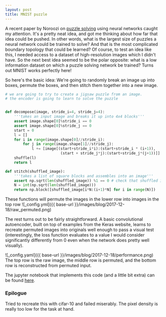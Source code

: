 ```yaml
---
layout: post
title: MNIST puzzle
---
```


A recent paper by Noroozi on [puzzle solving](https://arxiv.org/abs/1603.09246) using neural networks caught my attention.
It's a pretty neat idea, and got me thinking about how far that idea could be pushed. 
In other words, what is the largest size of puzzles a neural network could be trained to solve? And that is the most complicated boundary topology that could be learned?
Of course, to test an idea like this, I needed access to a dataset of high-resolution images which I didn't have. 
So the next best idea seemed to be the polar opposite: what is a low information dataset on which a puzzle solving network be trained?
Turns out MNIST works perfectly here!


So here's the basic idea: We're going to randomly break an image up into boxes, permute the boxes, and then stitch them together into a new image. 

```python
# we are going to try to create a jigsaw puzzle from an image. 
# the encoder is going to learn to solve the puzzle


def decompose(image, stride_i=4, stride_j=4):
    '''takes an input image and breaks it up into 4x4 blocks'''
    assert image.shape[0]%stride_i == 0
    assert image.shape[0]%stride_j == 0
    start = 0
    l = []
    for i in range(image.shape[0]//stride_i):
        for j in range(image.shape[1]//stride_j):
            l += [image[(start+stride_i*i):(start+stride_i * (i+1)), 
                         (start + stride_j*j):(start+stride_j*(j+1))]]
    shuffle(l)
    return l

def stitch(shuffled_image):
    '''takes a list of square blocks and assembles into an image'''
    assert np.sqrt(len(shuffled_image)) %1 == 0 # check that shuffled image can be made square
    N = int(np.sqrt(len(shuffled_image)))
    return np.block([shuffled_image[i*N:(i+1)*N] for i in range(N)])
```

These functions will permute the images in the lower row into images in the top row
![_config.yml]({{ base-url }}/images/blog/2017-12-18/raw_permuted.png)

The rest turns out to be fairly straightforward. A basic convolutional autoencoder, built on top of examples from the Keras website, learns to recreate permuted images into originals well enough to pass a visual test (interestingly, the loss function evaluates to a value I would consider significantly differently from 0 even when the network does pretty well visually). 

![_config.yaml]({{ base-url }}/images/blog/2017-12-18/performance.png)
The top row is the raw image, the middle row is permuted, and the bottom row is reconstructed from permuted input.

The jupyter notebook that implements this code (and a little bit extra) can be found [here](https://github.com/cguptac/blog/tree/master/convnn).
                                                                                                
### Epilogue                                                                                    
                                                                                                
Tried to recreate this with cifar-10 and failed miserably. The pixel density is really too low for the task at hand.
